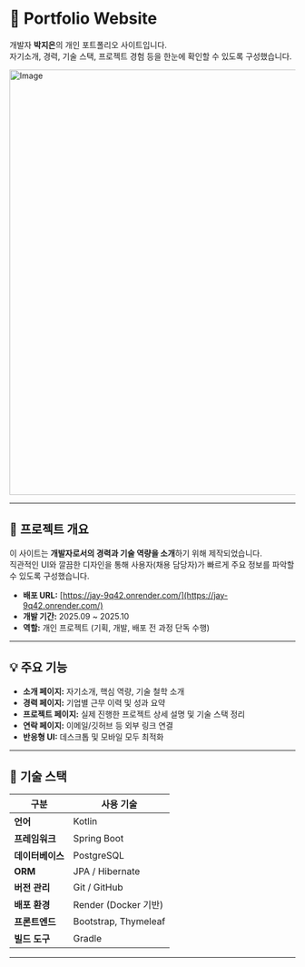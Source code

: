 # 🧭 Portfolio Website

개발자 **박지은**의 개인 포트폴리오 사이트입니다.  
자기소개, 경력, 기술 스택, 프로젝트 경험 등을 한눈에 확인할 수 있도록 구성했습니다.

<img width="1067" height="748" alt="Image" src="https://github.com/user-attachments/assets/fc944c4a-3fbb-4720-a086-4b7bdb3fe37b" />

---

## 🚀 프로젝트 개요

이 사이트는 **개발자로서의 경력과 기술 역량을 소개**하기 위해 제작되었습니다.  
직관적인 UI와 깔끔한 디자인을 통해 사용자(채용 담당자)가 빠르게 주요 정보를 파악할 수 있도록 구성했습니다.

- **배포 URL:** [https://jay-9q42.onrender.com/](https://jay-9q42.onrender.com/)
- **개발 기간:** 2025.09 ~ 2025.10
- **역할:** 개인 프로젝트 (기획, 개발, 배포 전 과정 단독 수행)

---

## 💡 주요 기능

- **소개 페이지:** 자기소개, 핵심 역량, 기술 철학 소개  
- **경력 페이지:** 기업별 근무 이력 및 성과 요약  
- **프로젝트 페이지:** 실제 진행한 프로젝트 상세 설명 및 기술 스택 정리  
- **연락 페이지:** 이메일/깃허브 등 외부 링크 연결  
- **반응형 UI:** 데스크톱 및 모바일 모두 최적화

---

## 🧩 기술 스택

| 구분 | 사용 기술 |
|------|------------|
| **언어** | Kotlin |
| **프레임워크** | Spring Boot |
| **데이터베이스** | PostgreSQL |
| **ORM** | JPA / Hibernate |
| **버전 관리** | Git / GitHub |
| **배포 환경** | Render (Docker 기반) |
| **프론트엔드** | Bootstrap, Thymeleaf |
| **빌드 도구** | Gradle |

---
